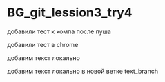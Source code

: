 # BG_git_lession3_try4

добавили тест к компа после пуша

добавили тест в chrome

добавим текст локально

добавим текст локально в новой ветке text_branch